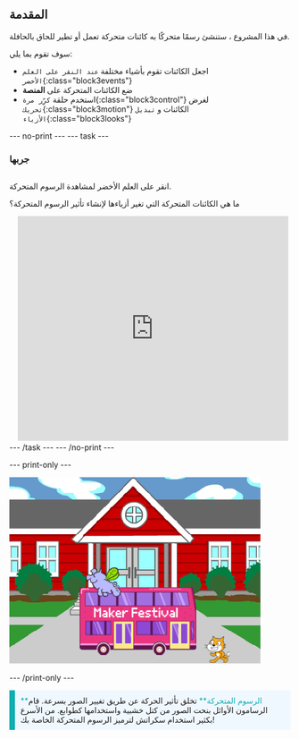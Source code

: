 ## المقدمة

في هذا المشروع ، ستنشئ رسمًا متحركًا به كائنات متحركة تعمل أو تطير للحاق بالحافلة.

سوف تقوم بما يلي:
+ اجعل الكائنات تقوم بأشياء مختلفة `عند النقر على العلم الأخضر`{:class="block3events"}
+ ضع الكائنات المتحركة على **المنصة**
+ استخدم حلقة `كرِّر مرة`{:class="block3control"} لغرض `تحريك`{:class="block3motion"} الكائنات و `تبديل الأزياء`{:class="block3looks"}

--- no-print ---
--- task ---

### جربها
<div style="display: flex; flex-wrap: wrap">
<div style="flex-basis: 200px; flex-grow: 1">  

انقر على العلم الأخضر لمشاهدة الرسوم المتحركة. 

ما هي الكائنات المتحركة التي تغير أزياءها لإنشاء تأثير الرسوم المتحركة؟
</div>
<div class="scratch-preview" style="margin-left: 15px;">
  <iframe allowtransparency="true" width="485" height="402" src="https://scratch.mit.edu/projects/embed/627769143/?autostart=false" frameborder="0"></iframe>
</div>
</div>
--- /task ---
--- /no-print ---

--- print-only ---

![المشروع المكتمل.](images/showcase_static.png)

--- /print-only ---

<p style="border-left: solid; border-width:10px; border-color: #0faeb0; background-color: aliceblue; padding: 10px;">
<span style="color: #0faeb0">**الرسوم المتحركة**</span> تخلق تأثير الحركة عن طريق تغيير الصور بسرعة. قام الرسامون الأوائل بنحت الصور من كتل خشبية واستخدامها كطوابع. من الأسرع بكثير استخدام سكراتش لترميز الرسوم المتحركة الخاصة بك!
</p>